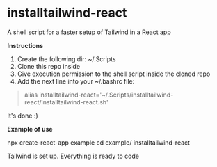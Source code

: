 # installtailwind-react
A shell script for a faster setup of Tailwind in a React app

**Instructions**
1. Create the following dir: ~/.Scripts
2. Clone this repo inside
3. Give execution permission to the shell script inside the cloned repo
4. Add the next line into your ~/.bashrc file:
> alias installtailwind-react='~/.Scripts/installtailwind-react/installtailwind-react.sh'

It's done :)

**Example of use**  

npx create-react-app example
cd example/
installtailwind-react

Tailwind is set up. Everything is ready to code

